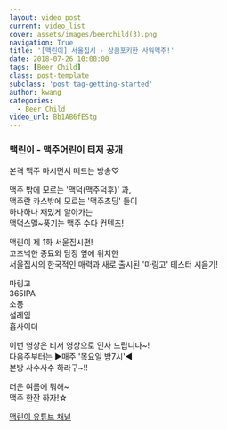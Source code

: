 ```yaml
---
layout: video_post
current: video_list
cover: assets/images/beerchild(3).png
navigation: True
title: '[맥린이] 서울집시 - 상큼포키한 사워맥주!'
date: 2018-07-26 10:00:00
tags: [Beer Child]
class: post-template
subclass: 'post tag-getting-started'
author: kwang
categories:
  - Beer Child
video_url: Bb1AB6fEStg
---
```


### 맥린이 - 맥주어린이 티저 공개 


본격 맥주 마시면서 떠드는 방송♡

맥주 밖에 모르는 '맥덕(맥주덕후)' 과,<br>
맥주란 카스밖에 모르는 '맥주초딩' 들이 <br>
하나하나 재밌게 알아가는<br>
맥덕스멜~풍기는 맥주 수다 컨텐츠!<br>

맥린이 제 1화 서울집시편! <br>
고즈넉한 종묘와 담장 옆에 위치한  <br>
서울집시의 한국적인 매력과 새로 출시된 '마링고' 테스터 시음기!<br>

마링고<br>
365IPA<br>
소풍<br>
설레임<br>
홉사이더 <br>

이번 영상은 티저 영상으로 인사 드립니다~!<br>
다음주부터는 ▶매주 '목요일 밤7시'◀ <br>
본방 사수사수 하라구~!!<br>

더운 여름에 뭐해~ <br>
맥주 한잔 하자!☆<br>

[맥린이 유튜브 채널](https://www.youtube.com/channel/UCKWclNzINS9c_b4QIP5OCQA)
